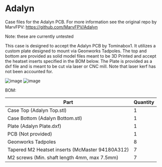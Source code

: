 # Adalyn
Case files for the Adalyn PCB. For more information see the original repo by MarvFPV: https://github.com/MarvFPV/Adalyn

Note: these are currently untested

This case is designed to accept the Adalyn PCB by Tominabox1. It utilizes a custom plate designed to mount via Geonworks Tadpoles. The top and bottom are provided as solid model files meant to be 3D Printed and accept the heatset inserts specified in the BOM below. The Plate is provided as a dxf file and is meant to be cut via laser or CNC mill. Note that laser kerf has not been accounted for.

![image](https://user-images.githubusercontent.com/81333517/142252945-fe9cb6fd-329d-45d6-a660-554643db3677.png)
![image](https://user-images.githubusercontent.com/81333517/142253006-6f5ba9bf-ebd9-40f0-8b10-e11b2377222d.png)


BOM:

| Part  | Quantity |
| --- | --- |
| Case Top (Adalyn Top.stl) | 1 |
| Case Bottom (Adalyn Bottom.stl) | 1  |
| Plate (Adalyn Plate.dxf) | 1  |
| PCB (Not provided) | 1  |
| Geonworks Tadpoles | 8  |
| Tapered M2 Heatset inserts (McMaster 94180A312) | 7  |
| M2 screws (Min. shaft length 4mm, max 7.5mm) | 7  |
